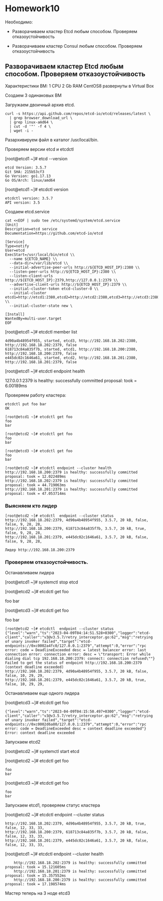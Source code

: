 # Homework10

Необходимо:

- Разворачиваем кластер Etcd любым способом. Проверяем отказоустойчивость

- Разворачиваем кластер Consul любым способом. Проверяем отказоустойчивость

## Разворачиваем кластер Etcd любым способом. Проверяем отказоустойчивость

Характеристики ВМ: 1 CPU 2 Gb RAM CentOS8 развернуты в Virtual Box

Создаем 3 одинаковых ВМ

Загружаем двоичный архив etcd.

    curl -s https://api.github.com/repos/etcd-io/etcd/releases/latest \
      | grep browser_download_url \
      | grep linux-amd64 \
      | cut -d '"' -f 4 \
      | wget -i -

Разархивируем файл в каталог /usr/local/bin.

Проверяем версии etcd и etcdctl

[root@etcd1 ~]# etcd --version

    etcd Version: 3.5.7
    Git SHA: 215b53cf3
    Go Version: go1.17.13
    Go OS/Arch: linux/amd64

[root@etcd1 ~]# etcdctl version

    etcdctl version: 3.5.7
    API version: 3.5

Создаем etcd.service

    cat <<EOF | sudo tee /etc/systemd/system/etcd.service
    [Unit]
    Description=etcd service
    Documentation=https://github.com/etcd-io/etcd

    [Service]
    Type=notify
    User=etcd
    ExecStart=/usr/local/bin/etcd \\
      --name ${ETCD_NAME} \\
      --data-dir=/var/lib/etcd \\
      --initial-advertise-peer-urls http://${ETCD_HOST_IP}:2380 \\
      --listen-peer-urls http://${ETCD_HOST_IP}:2380 \\
      --listen-client-urls http://${ETCD_HOST_IP}:2379,http://127.0.0.1:2379 \\
      --advertise-client-urls http://${ETCD_HOST_IP}:2379 \\
      --initial-cluster-token etcd-cluster-0 \\
      --initial-cluster etcd1=http://etcd1:2380,etcd2=http://etcd2:2380,etcd3=http://etcd3:2380 \\
      --initial-cluster-state new \

    [Install]
    WantedBy=multi-user.target
    EOF

[root@etcd1 ~]# etcdctl member list

    4d90a4b48954f955, started, etcd3, http://192.168.18.202:2380, http://192.168.18.202:2379, false
    618713c84a835f7b, started, etcd1, http://192.168.18.200:2380, http://192.168.18.200:2379, false
    e445dc02c1646a61, started, etcd2, http://192.168.18.201:2380, http://192.168.18.201:2379, false


[root@etcd1 ~]# etcdctl  endpoint health

127.0.0.1:2379 is healthy: successfully committed proposal: took = 6.00189ms


Проверяем работу кластера:

    etcdctl put foo bar
    OK

    [root@etcd1 ~]# etcdctl get foo
    foo
    bar

    [root@etcd2 ~]# etcdctl get foo
    foo
    bar

    [root@etcd3 ~]# etcdctl get foo
    foo
    bar

    [root@etcd2 ~]# etcdctl endpoint --cluster health
    http://192.168.18.200:2379 is healthy: successfully committed proposal: took = 12.022489ms
    http://192.168.18.202:2379 is healthy: successfully committed proposal: took = 44.719063ms
    http://192.168.18.201:2379 is healthy: successfully committed proposal: took = 47.053714ms


### Выясняем кто лидер


    [root@etcd2 ~]# etcdctl  endpoint --cluster status
    http://192.168.18.202:2379, 4d90a4b48954f955, 3.5.7, 20 kB, false, false, 9, 28, 28,
    http://192.168.18.200:2379, 618713c84a835f7b, 3.5.7, 20 kB, true, false, 9, 28, 28,
    http://192.168.18.201:2379, e445dc02c1646a61, 3.5.7, 20 kB, false, false, 9, 28, 28,

    Лидер http://192.168.18.200:2379

  ### Проверяем отказоустойчивость. 
  Останавливаем лидера

  [root@etcd1 ~]# systemctl stop etcd
  
[root@etcd2 ~]# etcdctl get foo

foo
bar

[root@etcd3 ~]# etcdctl get foo

foo
bar

    [root@etcd2 ~]# etcdctl  endpoint --cluster status
    {"level":"warn","ts":"2023-04-09T04:14:51.528+0300","logger":"etcd-client","caller":"v3@v3.5.7/retry_interceptor.go:62","msg":"retrying of unary invoker failed","target":"etcd-endpoints://0xc0002a4fc0/127.0.0.1:2379","attempt":0,"error":"rpc error: code = DeadlineExceeded desc = latest balancer error: last connection error: connection error: desc = \"transport: Error while dialing dial tcp 192.168.18.200:2379: connect: connection refused\""}
    Failed to get the status of endpoint http://192.168.18.200:2379 (context deadline exceeded)
    http://192.168.18.202:2379, 4d90a4b48954f955, 3.5.7, 20 kB, false, false, 10, 29, 29,
    http://192.168.18.201:2379, e445dc02c1646a61, 3.5.7, 20 kB, true, false, 10, 29, 29,


 Останавливаем еще одного лидера

 [root@etcd3 ~]# etcdctl get foo

    {"level":"warn","ts":"2023-04-09T04:15:50.497+0300","logger":"etcd-client","caller":"v3@v3.5.7/retry_interceptor.go:62","msg":"retrying of unary invoker failed","target":"etcd-endpoints://0xc0002d6a80/127.0.0.1:2379","attempt":0,"error":"rpc error: code = DeadlineExceeded desc = context deadline exceeded"}
    Error: context deadline exceeded

Запускаем etcd2

[root@etcd2 ~]# systemctl start etcd

[root@etcd2 ~]# etcdctl get foo

    foo
    bar

[root@etcd3 ~]# etcdctl get foo

    foo
    bar

Запускаем etcd1, проверяем статус кластера

[root@etcd2 ~]# etcdctl  endpoint --cluster status

    http://192.168.18.202:2379, 4d90a4b48954f955, 3.5.7, 20 kB, true, false, 12, 33, 33,
    http://192.168.18.200:2379, 618713c84a835f7b, 3.5.7, 20 kB, false, false, 12, 33, 33,
    http://192.168.18.201:2379, e445dc02c1646a61, 3.5.7, 20 kB, false, false, 12, 33, 33,

[root@etcd1 ~]# etcdctl endpoint --cluster health

        http://192.168.18.202:2379 is healthy: successfully committed proposal: took = 15.121605ms
        http://192.168.18.201:2379 is healthy: successfully committed proposal: took = 15.357552ms
        http://192.168.18.200:2379 is healthy: successfully committed proposal: took = 17.198574ms


Мастер теперь на 3 ноде etcd3












